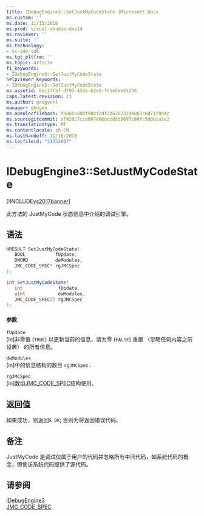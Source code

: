 ```yaml
---
title: IDebugEngine3::SetJustMyCodeState |Microsoft Docs
ms.custom: ''
ms.date: 11/15/2016
ms.prod: visual-studio-dev14
ms.reviewer: ''
ms.suite: ''
ms.technology:
- vs-ide-sdk
ms.tgt_pltfrm: ''
ms.topic: article
f1_keywords:
- IDebugEngine3::SetJustMyCodeState
helpviewer_keywords:
- IDebugEngine3::SetJustMyCodeState
ms.assetid: 8ec17fbf-df93-424a-b2ed-fd1e5ee51256
caps.latest.revision: 13
ms.author: gregvanl
manager: ghogen
ms.openlocfilehash: fa066cddbf984fcdf2b636733948b3c6d71f044c
ms.sourcegitcommit: af428c7ccd007e668ec0dd8697c88fc5d8bca1e2
ms.translationtype: MT
ms.contentlocale: zh-CN
ms.lasthandoff: 11/16/2018
ms.locfileid: "51753987"
---
```

# <a name="idebugengine3setjustmycodestate"></a>IDebugEngine3::SetJustMyCodeState
[!INCLUDE[vs2017banner](../../../includes/vs2017banner.md)]

此方法的 JustMyCode 状态信息中介绍的调试引擎。  
  
## <a name="syntax"></a>语法  
  
```cpp  
HRESULT SetJustMyCodeState(  
   BOOL           fUpdate,  
   DWORD          dwModules,  
   JMC_CODE_SPEC* rgJMCSpec  
);  
```  
  
```csharp  
int SetJustMyCodeState(  
   int             fUpdate,   
   uint            dwModules,   
   JMC_CODE_SPEC[] rgJMCSpec  
);  
```  
  
#### <a name="parameters"></a>参数  
 `fUpdate`  
 [in]非零值 (`TRUE`) 以更新当前的信息，请为零 (`FALSE`) 重置 （忽略任何内容之前设置） 的所有信息。  
  
 `dwModules`  
 [in]中的信息结构的数目 `rgJMCSpec.`  
  
 `rgJMCSpec`  
 [in]数组[JMC_CODE_SPEC](../../../extensibility/debugger/reference/jmc-code-spec.md)结构使用。  
  
## <a name="return-value"></a>返回值  
 如果成功，则返回`S_OK`; 否则为将返回错误代码。  
  
## <a name="remarks"></a>备注  
 JustMyCode 是调试仅属于用户的代码并忽略所有中间代码，如系统代码的概念，即使该系统代码提供了源代码。  
  
## <a name="see-also"></a>请参阅  
 [IDebugEngine3](../../../extensibility/debugger/reference/idebugengine3.md)   
 [JMC_CODE_SPEC](../../../extensibility/debugger/reference/jmc-code-spec.md)

